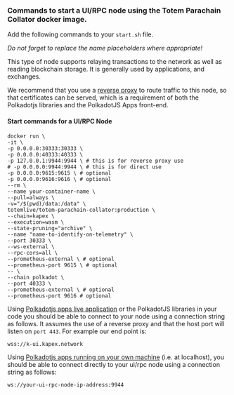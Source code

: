 ### Commands to start a UI/RPC node using the Totem Parachain Collator docker image.

Add the following commands to your `start.sh` file. 

_Do not forget to replace the name placeholders where appropriate!_

This type of node supports relaying transactions to the network as well as reading blockchain storage. It is generally used by applications, and exchanges. 

We recommend that you use a [reverse proxy](nodes-docs/howto-nginx-uirpcnodes) to route traffic to this node, so that certificates can be served, which is a requirement of both the Polkadotjs libraries and the PolkadotJS Apps front-end.

#### Start commands for a UI/RPC Node

```shell
docker run \
-it \
-p 0.0.0.0:30333:30333 \
-p 0.0.0.0:40333:40333 \
-p 127.0.0.1:9944:9944 \ # this is for reverse proxy use
# -p 0.0.0.0:9944:9944 \ # this is for direct use
-p 0.0.0.0:9615:9615 \ # optional
-p 0.0.0.0:9616:9616 \ # optional
--rm \
--name your-container-name \
--pull=always \
-v="/$(pwd)/data:/data" \
totemlive/totem-parachain-collator:production \
--chain=kapex \
--execution=wasm \
--state-pruning="archive" \
--name "name-to-identify-on-telemetry" \
--port 30333 \
--ws-external \
--rpc-cors=all \
--prometheus-external \ # optional
--prometheus-port 9615 \ # optional
-- \
--chain polkadot \
--port 40333 \
--prometheus-external \ # optional
--prometheus-port 9616 # optional
```

Using [Polkadotjs apps live application](https://polkadot.js.org/apps) or the PolkadotJS libraries in your code you should be able to connect to your node using a connection string as follows. It assumes the use of a reverse proxy and that the host port will listen on `port 443`. For example our end point is: 

    wss://k-ui.kapex.network

Using [Polkadotjs apps running on your own machine](https://github.com/polkadot-js/apps) (i.e. at localhost), you should be able to connect directly to your ui/rpc node using a connection string as follows:

    ws://your-ui-rpc-node-ip-address:9944